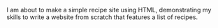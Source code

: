 I am about to make a simple recipe site using HTML, demonstrating my skills to write a website from scratch that features a list of recipes.